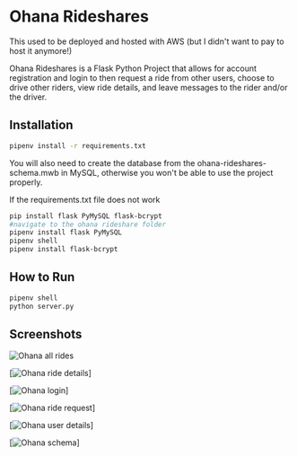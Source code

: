 # Ohana Rideshares

This used to be deployed and hosted with AWS (but I didn't want to pay to host it anymore!)

Ohana Rideshares is a Flask Python Project that allows for account registration and login to then request a ride from other users, choose to drive other riders, view ride details, and leave messages to the rider and/or the driver.

## Installation

```bash
pipenv install -r requirements.txt
```

You will also need to create the database from the ohana-rideshares-schema.mwb in MySQL, otherwise you won't be able to use the project properly.

If the requirements.txt file does not work

```bash
pip install flask PyMySQL flask-bcrypt
#navigate to the ohana rideshare folder
pipenv install flask PyMySQL
pipenv shell
pipenv install flask-bcrypt
```

## How to Run

```bash
pipenv shell
python server.py
```

## Screenshots

![Ohana all rides](https://github.com/alexandervice/ohana-rideshares-deploy-flask/blob/main/images/ohana-all-rides.png)

[![Ohana ride details](https://github.com/alexandervice/ohana-rideshares-deploy-flask/blob/main/images/ohana-ride-details.png)]

[![Ohana login](https://github.com/alexandervice/ohana-rideshares-deploy-flask/blob/main/images/ohana-login.png)]

[![Ohana ride request](https://github.com/alexandervice/ohana-rideshares-deploy-flask/blob/main/images/ohana-ride-request.png)]

[![Ohana user details](https://github.com/alexandervice/ohana-rideshares-deploy-flask/blob/main/images/ohana-user-info.png)]

[![Ohana schema](https://github.com/alexandervice/ohana-rideshares-deploy-flask/blob/main/images/ohana-schema.png)]
